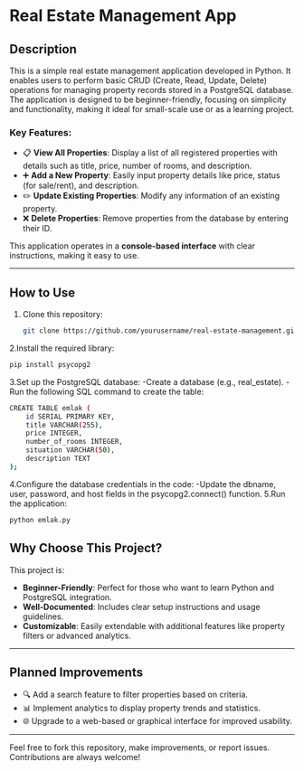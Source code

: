 # Real Estate Management App

## Description

This is a simple real estate management application developed in Python. It enables users to perform basic CRUD (Create, Read, Update, Delete) operations for managing property records stored in a PostgreSQL database. The application is designed to be beginner-friendly, focusing on simplicity and functionality, making it ideal for small-scale use or as a learning project.

### Key Features:
- 📋 **View All Properties**: Display a list of all registered properties with details such as title, price, number of rooms, and description.
- ➕ **Add a New Property**: Easily input property details like price, status (for sale/rent), and description.
- ✏️ **Update Existing Properties**: Modify any information of an existing property.
- ❌ **Delete Properties**: Remove properties from the database by entering their ID.

This application operates in a **console-based interface** with clear instructions, making it easy to use.

---

## How to Use

1. Clone this repository:
   ```bash
   git clone https://github.com/yourusername/real-estate-management.git
2.Install the required library:
  ```bash
  pip install psycopg2
  ```
3.Set up the PostgreSQL database:
-Create a database (e.g., real_estate).
-Run the following SQL command to create the table:
```bash
CREATE TABLE emlak (
    id SERIAL PRIMARY KEY,
    title VARCHAR(255),
    price INTEGER,
    number_of_rooms INTEGER,
    situation VARCHAR(50),
    description TEXT
);
```
4.Configure the database credentials in the code:
-Update the dbname, user, password, and host fields in the psycopg2.connect() function.
5.Run the application:
```bash
python emlak.py
```
## Why Choose This Project?

This project is:

- **Beginner-Friendly**: Perfect for those who want to learn Python and PostgreSQL integration.
- **Well-Documented**: Includes clear setup instructions and usage guidelines.
- **Customizable**: Easily extendable with additional features like property filters or advanced analytics.

---

## Planned Improvements

- 🔍 Add a search feature to filter properties based on criteria.
- 📊 Implement analytics to display property trends and statistics.
- 🌐 Upgrade to a web-based or graphical interface for improved usability.

---

Feel free to fork this repository, make improvements, or report issues. Contributions are always welcome!
